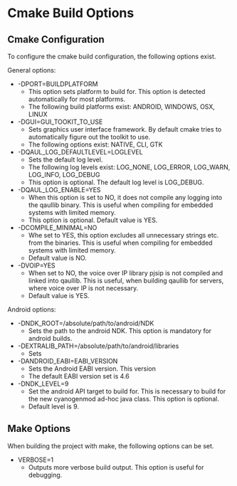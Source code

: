 Cmake Build Options
===================

Cmake Configuration
-------------------

To configure the cmake build configuration, the following options exist.

General options:

* -DPORT=BUILDPLATFORM
  * This option sets platform to build for. This option is detected
    automatically for most platforms.
  * The following build platforms exist: ANDROID, WINDOWS, OSX, LINUX
* -DGUI=GUI_TOOKIT_TO_USE
  * Sets graphics user interface framework. By default cmake tries to
    automatically figure out the toolkit to use.
  * The following options exist: NATIVE, CLI, GTK
* -DQAUL_LOG_DEFAULTLEVEL=LOGLEVEL
  * Sets the default log level.
  * The following log levels exist:
    LOG_NONE, LOG_ERROR, LOG_WARN, LOG_INFO, LOG_DEBUG
  * This option is optional. The default log level is LOG_DEBUG.
* -DQAUL_LOG_ENABLE=YES
  * When this option is set to NO, it does not compile any logging into the
    qaullib binary. This is useful when compiling for embedded systems
    with limited memory.
  * This option is optional. Default value is YES.
* -DCOMPILE_MINIMAL=NO
  * Whe set to YES, this option excludes all unnecessary strings etc. from the
    binaries. This is useful when compiling for embedded systems with limited
    memory.
  * Default value is NO.
* -DVOIP=YES
  * When set to NO, the voice over IP library pjsip is not compiled and linked
    into qaullib. This is useful, when building qaullib for servers, where voice
    over IP is not necessary.
  * Default value is YES.

Android options:

* -DNDK_ROOT=/absolute/path/to/android/NDK
  * Sets the path to the android NDK. This option is mandatory for android
    builds.
* -DEXTRALIB_PATH=/absolute/path/to/android/libraries
  * Sets
* -DANDROID_EABI=EABI_VERSION  
  * Sets the Android EABI version. This version
  * The default EABI version set is 4.6
* -DNDK_LEVEL=9
  * Set the android API target to build for. This is necessary to build for the
    new cyanogenmod ad-hoc java class. This option is optional.
  * Default level is 9.


Make Options
------------

When building the project with make, the following options can be set.

* VERBOSE=1
  * Outputs more verbose build output. This option is useful for debugging.
